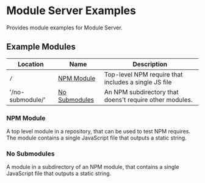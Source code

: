 # Module Server Examples
Provides module examples for Module Server.

## Example Modules

| Location                | Name                                | Description                                                        |
| ----------------------- | ----------------------------------- | ------------------------------------------------------------------ |
| `/`                     | [NPM Module](#npm-module)           | Top-level NPM require that includes a single JS file               |
| '/no-submodule/'        | [No Submodules](#no-submodules)     | An NPM subdirectory that doens't require other modules.            |

### NPM Module

A top level module in a repository, that can be used to test NPM requires.  The module contains
a single JavaScript file that outputs a static string.

### No Submodules

A module in a subdirectory of an NPM module, that contains a single JavaScript file that outputs
a static string.
